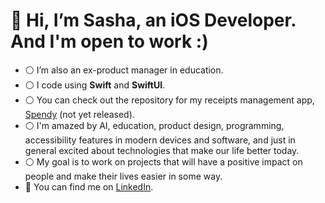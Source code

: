 # 👋 Hi, I’m Sasha, an iOS Developer. And I'm open to work :)
- ⚪️ I’m also an ex-product manager in education.
- ⚪️ I code using **Swift** and **SwiftUI**.
- ⚪️ You can check out the repository for my receipts management app, [Spendy](https://github.com/etoshasha/spendy-app) (not yet released).
- ⚪️ I'm amazed by AI, education, product design, programming, accessibility features in modern devices and software, and just in general excited about technologies that make our life better today.
- ⚪️ My goal is to work on projects that will have a positive impact on people and make their lives easier in some way.
- 🪩 You can find me on [LinkedIn](https://www.linkedin.com/in/sasha-balzhieva-294733aa/).

<!---etoshasha/etoshasha is a ✨ special ✨ repository because its `README.md` (this file) appears on your GitHub profile.
You can click the Preview link to take a look at your changes.
--->
